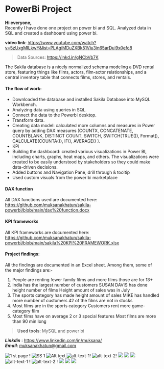 # PowerBi Project
>
**Hi everyone,**<br>
Recently I have done one project on power bi and SQL. Analyzed data in SQL and created a dashboard using power bi.<br>

**video link**: https://www.youtube.com/watch?v=5zUxgMILkwY&list=PLAgiMDuZXBk51Viu3in65arDui9x0efc8 <br>
> Data Sources: https://lnkd.in/gNCbVb7K <br>

The Sakila database is a nicely normalized schema modeling a DVD rental store, featuring things like films, actors, film-actor relationships, and a central inventory table that connects films, stores, and rentals.

#### The flow of work:<br>
- Downloaded the database and installed Sakila Database into MySQL Workbench.<br>
- Analyzing data using queries in SQL. <br>
- Connect the data to the Powerbi desktop. <br>
- Transform data. <br>
- Creating data model: calculated more columns and measures in Power query by adding DAX measures (COUNTX, CONCATENATE, COUNTBLANK, DISTINCT COUNT, SWITCH, SWITCH(TRUE()), Format(), CALCULATE(COUNTA()), IF(), AVERAGE() ).<br>
- KPI <br>
- Building the dashboard: created various visualizations in Power Bl, including charts, graphs, heat maps, and others. The visualizations were created to be easily understood by stakeholders so they could make
data-driven decisions.<br>
- Added buttons and Navigation Pane, drill through & tooltip <br>
- Used custom visuals from the power bi marketplace<br>

#### DAX function <br>
All DAX functions used are documented here: https://github.com/muksanakhatun/sakila-powerbi/blob/main/dax%20function.docx <br>

#### KPI frameworks <br>
All KPI frameworks are documented here: https://github.com/muksanakhatun/sakila-powerbi/blob/main/sakila%20KPI%20FRAMEWORK.xlsx <br>

#### Project findings:<br>
All the findings are documented in an Excel sheet. Among them, some of the major findings are:-<br>
1. People are renting fewer family films and more films those are for 13+
2. India has the largest number of customers SUSAN DAVIS has done height number of films Height amount of sales was in July
3. The sports category has made height amount of sales MIKE has handled more number of customers 42 of  the films are not in stocks
4. Most	films are in the sports category Customers rent more game-category film
5. Most films have on average 2 or 3 special features Most films are more than 90 min long

>**Used tools**: MySQL and power bi<br> 


***Linkdin*** : <https://www.linkedin.com/in/muksana/> <br> 
***Email***: <muksanakhatun@gmail.com>


![ 1 st page !](https://github.com/muksanakhatun/sakila-powerbi/blob/main/1st_datset.PNG "1 st page")
<img src="https://github.com/muksanakhatun/sakila-powerbi/blob/main/2nd.PNG" alt="SS 1"/>
<img title="a title" alt="Alt text" src="https://github.com/muksanakhatun/sakila-powerbi/blob/main/3rd.PNG ">
![alt-text-1!](https://github.com/muksanakhatun/sakila-powerbi/blob/main/4th.PNG "title-1") 
![alt-text-2!](https://github.com/muksanakhatun/sakila-powerbi/blob/main/5th.PNG "title-2")
<img src="https://github.com/muksanakhatun/sakila-powerbi/blob/main/6th.PNG" >
<img src="https://github.com/muksanakhatun/sakila-powerbi/blob/main/8th.PNG">
<img src="https://github.com/muksanakhatun/sakila-powerbi/blob/main/7th.PNG" >
![alt-text-1 !]( https://github.com/muksanakhatun/sakila-powerbi/blob/main/9th.PNG "title-1" )
![alt-text-2 !](https://github.com/muksanakhatun/sakila-powerbi/blob/main/11th_drill_through.PNG "title-2")
<img src="https://github.com/muksanakhatun/sakila-powerbi/blob/main/10_tooltip.PNG" >
<img src="https://github.com/muksanakhatun/sakila-powerbi/blob/main/11th_drill_through.PNG"> 
<img src="https://github.com/muksanakhatun/sakila-powerbi/blob/main/12th.PNG" > 
